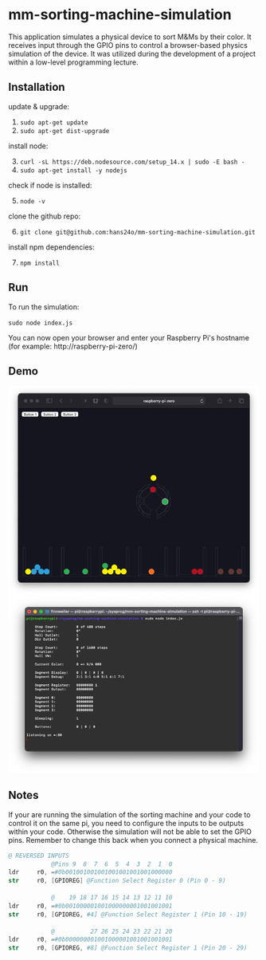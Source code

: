 # mm-sorting-machine-simulation

This application simulates a physical device to sort M&Ms by their color. It receives input through the GPIO pins to control a browser-based physics simulation of the device. It was utilized during the development of a project within a low-level programming lecture. 

## Installation

update & upgrade:

1. `sudo apt-get update`
2. `sudo apt-get dist-upgrade`

install node:

3. `curl -sL https://deb.nodesource.com/setup_14.x | sudo -E bash -`
4. `sudo apt-get install -y nodejs`

check if node is installed:

5. `node -v`

clone the github repo:

6. `git clone git@github.com:hans24o/mm-sorting-machine-simulation.git`

install npm dependencies:

7. `npm install`

## Run

To run the simulation:

`sudo node index.js`

You can now open your browser and enter your Raspberry Pi's hostname (for example: http://raspberry-pi-zero/)

## Demo
![demo image](docs/preview.png)
![demo image2](docs/preview2.png)

## Notes

If your are running the simulation of the sorting machine and your code to control it on the same pi, you need to configure the inputs to be outputs within your code. Otherwise the simulation will not be able to set the GPIO pins. Remember to change this back when you connect a physical machine.

```s
@ REVERSED INPUTS
            @Pins 9  8  7  6  5  4  3  2  1  0
ldr     r0, =#0b001001001001001001001001000000
str     r0, [GPIOREG] @Function Select Register 0 (Pin 0 - 9)

            @    19 18 17 16 15 14 13 12 11 10
ldr     r0, =#0b001000001001000000001001001001
str     r0, [GPIOREG, #4] @Function Select Register 1 (Pin 10 - 19) 

            @          27 26 25 24 23 22 21 20
ldr     r0, =#0b000000001001000001001001001001
str     r0, [GPIOREG, #8] @Function Select Register 1 (Pin 20 - 29)
```

